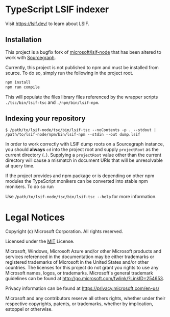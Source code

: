 # TypeScript LSIF indexer

Visit https://lsif.dev/ to learn about LSIF.

## Installation

This project is a bugfix fork of [microsoft/lsif-node](https://github.com/microsoft/lsif-node) that has been altered to work with [Sourcegraph](https://sourcegraph.com).

Currently, this project is not published to npm and must be installed from source. To do so, simply run the following in the project root.

```bash
npm install
npm run compile
```

This will populate the files library files referenced by the wrapper scripts `./tsc/bin/lsif-tsc` and `./npm/bin/lsif-npm`.

## Indexing your repository

```
$ /path/to/lsif-node/tsc/bin/lsif-tsc --noContents -p . --stdout | /path/to/lsif-node/npm/bin/lsif-npm --stdin --out dump.lsif
```

In order to work correctly with LSIF dump roots on a Sourcegraph instance, you should **always** `cd` into the project root and supply `projectRoot` as the current directory (`.`). Supplying a `projectRoot` value other than the current directory will cause a mismatch in document URIs that will be unresolvable at query time.

If the project provides and npm package or is depending on other npm modules the TypeScript monikers can be converted into stable npm monikers. To do so run

Use `/path/to/lsif-node/tsc/bin/lsif-tsc --help` for more information.

# Legal Notices

Copyright (c) Microsoft Corporation. All rights reserved.

Licensed under the [MIT](LICENSE) License.

Microsoft, Windows, Microsoft Azure and/or other Microsoft products and services referenced in the documentation
may be either trademarks or registered trademarks of Microsoft in the United States and/or other countries.
The licenses for this project do not grant you rights to use any Microsoft names, logos, or trademarks.
Microsoft's general trademark guidelines can be found at http://go.microsoft.com/fwlink/?LinkID=254653.

Privacy information can be found at https://privacy.microsoft.com/en-us/

Microsoft and any contributors reserve all others rights, whether under their respective copyrights, patents,
or trademarks, whether by implication, estoppel or otherwise.
